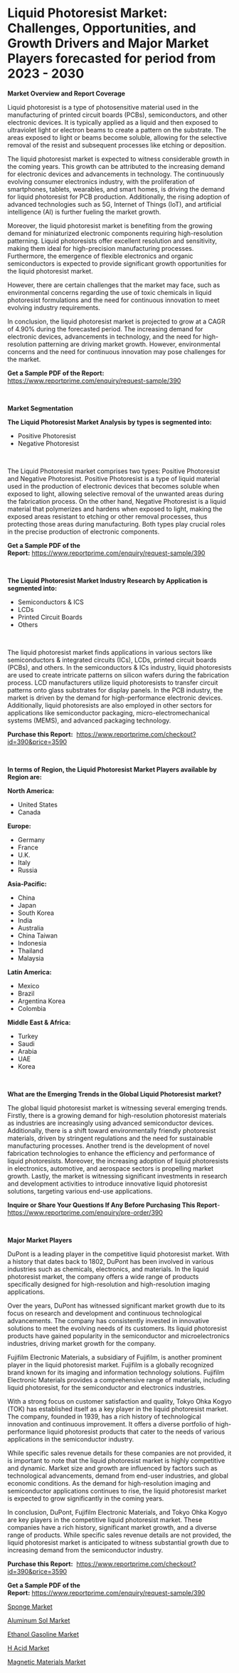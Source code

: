<p><h1>Liquid Photoresist Market: Challenges, Opportunities, and Growth Drivers and Major Market Players forecasted for period from 2023 - 2030</h1></p><p><strong>Market Overview and Report Coverage</strong></p>
<p><p>Liquid photoresist is a type of photosensitive material used in the manufacturing of printed circuit boards (PCBs), semiconductors, and other electronic devices. It is typically applied as a liquid and then exposed to ultraviolet light or electron beams to create a pattern on the substrate. The areas exposed to light or beams become soluble, allowing for the selective removal of the resist and subsequent processes like etching or deposition.</p><p>The liquid photoresist market is expected to witness considerable growth in the coming years. This growth can be attributed to the increasing demand for electronic devices and advancements in technology. The continuously evolving consumer electronics industry, with the proliferation of smartphones, tablets, wearables, and smart homes, is driving the demand for liquid photoresist for PCB production. Additionally, the rising adoption of advanced technologies such as 5G, Internet of Things (IoT), and artificial intelligence (AI) is further fueling the market growth.</p><p>Moreover, the liquid photoresist market is benefiting from the growing demand for miniaturized electronic components requiring high-resolution patterning. Liquid photoresists offer excellent resolution and sensitivity, making them ideal for high-precision manufacturing processes. Furthermore, the emergence of flexible electronics and organic semiconductors is expected to provide significant growth opportunities for the liquid photoresist market.</p><p>However, there are certain challenges that the market may face, such as environmental concerns regarding the use of toxic chemicals in liquid photoresist formulations and the need for continuous innovation to meet evolving industry requirements.</p><p>In conclusion, the liquid photoresist market is projected to grow at a CAGR of 4.90% during the forecasted period. The increasing demand for electronic devices, advancements in technology, and the need for high-resolution patterning are driving market growth. However, environmental concerns and the need for continuous innovation may pose challenges for the market.</p></p>
<p><strong>Get a Sample PDF of the Report:</strong> <a href="https://www.reportprime.com/enquiry/request-sample/390">https://www.reportprime.com/enquiry/request-sample/390</a></p>
<p>&nbsp;</p>
<p><strong>Market Segmentation</strong></p>
<p><strong>The Liquid Photoresist Market Analysis by types is segmented into:</strong></p>
<p><ul><li>Positive Photoresist</li><li>Negative Photoresist</li></ul></p>
<p>&nbsp;</p>
<p><p>The Liquid Photoresist market comprises two types: Positive Photoresist and Negative Photoresist. Positive Photoresist is a type of liquid material used in the production of electronic devices that becomes soluble when exposed to light, allowing selective removal of the unwanted areas during the fabrication process. On the other hand, Negative Photoresist is a liquid material that polymerizes and hardens when exposed to light, making the exposed areas resistant to etching or other removal processes, thus protecting those areas during manufacturing. Both types play crucial roles in the precise production of electronic components.</p></p>
<p><strong>Get a Sample PDF of the Report:</strong>&nbsp;<a href="https://www.reportprime.com/enquiry/request-sample/390">https://www.reportprime.com/enquiry/request-sample/390</a></p>
<p>&nbsp;</p>
<p><strong>The Liquid Photoresist Market Industry Research by Application is segmented into:</strong></p>
<p><ul><li>Semiconductors & ICS</li><li>LCDs</li><li>Printed Circuit Boards</li><li>Others</li></ul></p>
<p>&nbsp;</p>
<p><p>The liquid photoresist market finds applications in various sectors like semiconductors & integrated circuits (ICs), LCDs, printed circuit boards (PCBs), and others. In the semiconductors & ICs industry, liquid photoresists are used to create intricate patterns on silicon wafers during the fabrication process. LCD manufacturers utilize liquid photoresists to transfer circuit patterns onto glass substrates for display panels. In the PCB industry, the market is driven by the demand for high-performance electronic devices. Additionally, liquid photoresists are also employed in other sectors for applications like semiconductor packaging, micro-electromechanical systems (MEMS), and advanced packaging technology.</p></p>
<p><strong>Purchase this Report:</strong>&nbsp; <a href="https://www.reportprime.com/checkout?id=390&price=3590">https://www.reportprime.com/checkout?id=390&price=3590</a></p>
<p>&nbsp;</p>
<p><strong>In terms of Region, the Liquid Photoresist Market Players available by Region are:</strong></p>
<p>
    <p> <strong> North America: </strong>
        <ul>
            <li>United States</li>
            <li>Canada</li>
        </ul>
        </p> 
    <p> <strong> Europe: </strong>
        <ul>
            <li>Germany</li>
            <li>France</li>
            <li>U.K.</li>
            <li>Italy</li>
            <li>Russia</li>
        </ul>
        </p> 
    <p> <strong> Asia-Pacific: </strong>
        <ul>
            <li>China</li>
            <li>Japan</li>
            <li>South Korea</li>
            <li>India</li>
            <li>Australia</li>
            <li>China Taiwan</li>
            <li>Indonesia</li>
            <li>Thailand</li>
            <li>Malaysia</li>
        </ul>
        </p> 
    <p> <strong> Latin America: </strong>
        <ul>
            <li>Mexico</li>
            <li>Brazil</li>
            <li>Argentina Korea</li>
            <li>Colombia</li>
        </ul>
        </p> 
    <p> <strong> Middle East & Africa: </strong>
        <ul>
            <li>Turkey</li>
            <li>Saudi</li>
            <li>Arabia</li>
            <li>UAE</li>
            <li>Korea</li>
        </ul>
    </p>
    </p>
<p>&nbsp;</p>
<p><strong>What are the Emerging Trends in the Global Liquid Photoresist market?</strong></p>
<p><p>The global liquid photoresist market is witnessing several emerging trends. Firstly, there is a growing demand for high-resolution photoresist materials as industries are increasingly using advanced semiconductor devices. Additionally, there is a shift toward environmentally friendly photoresist materials, driven by stringent regulations and the need for sustainable manufacturing processes. Another trend is the development of novel fabrication technologies to enhance the efficiency and performance of liquid photoresists. Moreover, the increasing adoption of liquid photoresists in electronics, automotive, and aerospace sectors is propelling market growth. Lastly, the market is witnessing significant investments in research and development activities to introduce innovative liquid photoresist solutions, targeting various end-use applications.</p></p>
<p><strong>Inquire or Share Your Questions If Any Before Purchasing This Report</strong>- <a href="https://www.reportprime.com/enquiry/pre-order/390">https://www.reportprime.com/enquiry/pre-order/390</a></p>
<p>&nbsp;</p>
<p><strong>Major Market Players</strong></p>
<p><p>DuPont is a leading player in the competitive liquid photoresist market. With a history that dates back to 1802, DuPont has been involved in various industries such as chemicals, electronics, and materials. In the liquid photoresist market, the company offers a wide range of products specifically designed for high-resolution and high-resolution imaging applications.</p><p>Over the years, DuPont has witnessed significant market growth due to its focus on research and development and continuous technological advancements. The company has consistently invested in innovative solutions to meet the evolving needs of its customers. Its liquid photoresist products have gained popularity in the semiconductor and microelectronics industries, driving market growth for the company.</p><p>Fujifilm Electronic Materials, a subsidiary of Fujifilm, is another prominent player in the liquid photoresist market. Fujifilm is a globally recognized brand known for its imaging and information technology solutions. Fujifilm Electronic Materials provides a comprehensive range of materials, including liquid photoresist, for the semiconductor and electronics industries.</p><p>With a strong focus on customer satisfaction and quality, Tokyo Ohka Kogyo (TOK) has established itself as a key player in the liquid photoresist market. The company, founded in 1939, has a rich history of technological innovation and continuous improvement. It offers a diverse portfolio of high-performance liquid photoresist products that cater to the needs of various applications in the semiconductor industry.</p><p>While specific sales revenue details for these companies are not provided, it is important to note that the liquid photoresist market is highly competitive and dynamic. Market size and growth are influenced by factors such as technological advancements, demand from end-user industries, and global economic conditions. As the demand for high-resolution imaging and semiconductor applications continues to rise, the liquid photoresist market is expected to grow significantly in the coming years.</p><p>In conclusion, DuPont, Fujifilm Electronic Materials, and Tokyo Ohka Kogyo are key players in the competitive liquid photoresist market. These companies have a rich history, significant market growth, and a diverse range of products. While specific sales revenue details are not provided, the liquid photoresist market is anticipated to witness substantial growth due to increasing demand from the semiconductor industry.</p></p>
<p><strong>Purchase this Report:</strong>&nbsp;&nbsp;<a href="https://www.reportprime.com/checkout?id=390&price=3590">https://www.reportprime.com/checkout?id=390&price=3590</a></p>
<p></p>
<p><strong>Get a Sample PDF of the Report:</strong>&nbsp;<a href="https://www.reportprime.com/enquiry/request-sample/390">https://www.reportprime.com/enquiry/request-sample/390</a></p>
<p><p><a href="https://github.com/dziulagalemab/Market-Research-Report-List-1/blob/main/sponge-market.md">Sponge Market</a></p><p><a href="https://github.com/prosalinda88/Market-Research-Report-List-1/blob/main/aluminum-sol-market.md">Aluminum Sol Market</a></p><p><a href="https://github.com/amae102299/Market-Research-Report-List-1/blob/main/ethanol-gasoline-market.md">Ethanol Gasoline Market</a></p><p><a href="https://github.com/abbypearson7765/Market-Research-Report-List-1/blob/main/h-acid-market.md">H Acid Market</a></p><p><a href="https://github.com/jonneygiverf/Market-Research-Report-List-1/blob/main/magnetic-materials-market.md">Magnetic Materials Market</a></p></p>